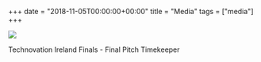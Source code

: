 +++
date = "2018-11-05T00:00:00+00:00"
title = "Media"
tags = ["media"]
+++

<img src="/img/cover.jpg" style="display: block; margin: 0 auto;">

Technovation Ireland Finals - Final Pitch Timekeeper